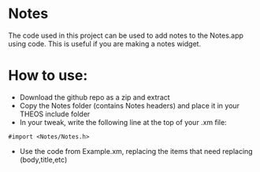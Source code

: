 Notes
==========

The code used in this project can be used to add notes to the Notes.app using code. This is useful if you are making a notes widget.

How to use:
==========
- Download the github repo as a zip and extract
- Copy the Notes folder (contains Notes headers) and place it in your THEOS include folder
- In your tweak, write the following line at the top of your .xm file:
```
#import <Notes/Notes.h>
```
- Use the code from Example.xm, replacing the items that need replacing (body,title,etc)
